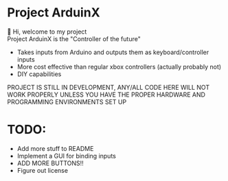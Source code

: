 # Project ArduinX
:wave: Hi, welcome to my project  
Project ArduinX is the "Controller of the future"

- Takes inputs from Arduino and outputs them as keyboard/controller inputs
- More cost effective than regular xbox controllers (actually probably not)
- DIY capabilities

PROJECT IS STILL IN DEVELOPMENT, ANY/ALL CODE HERE WILL NOT WORK PROPERLY UNLESS YOU HAVE THE PROPER HARDWARE AND PROGRAMMING ENVIRONMENTS SET UP

# TODO:
- Add more stuff to README
- Implement a GUI for binding inputs
- ADD MORE BUTTONS!!
- Figure out license

